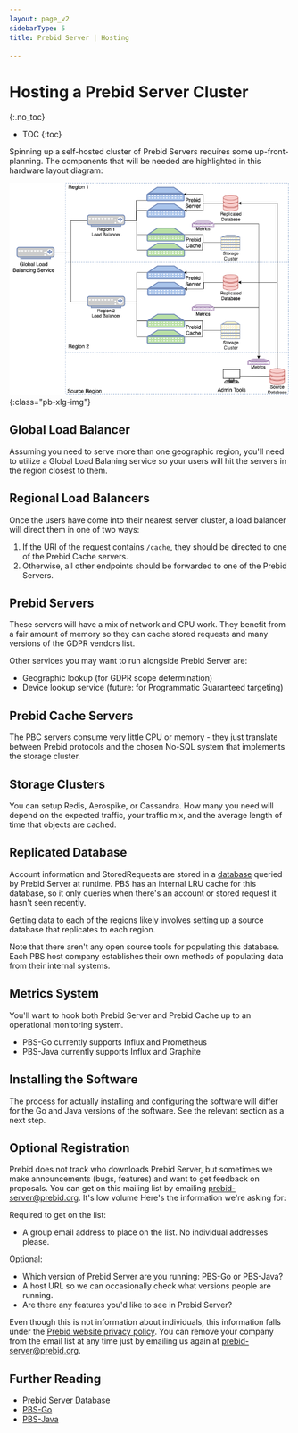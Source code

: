 ```yaml
---
layout: page_v2
sidebarType: 5
title: Prebid Server | Hosting

---
```


# Hosting a Prebid Server Cluster
{:.no_toc}

* TOC
{:toc}

Spinning up a self-hosted cluster of Prebid Servers requires some up-front-planning.
The components that will be needed are highlighted in this hardware
layout diagram:

![Prebid Server Hardware Layout](/assets/images/prebid-server/pbs-hardware-layout.png){:class="pb-xlg-img"}

## Global Load Balancer

Assuming you need to serve more than one geographic region, you'll need to utilize a Global Load Balaning service so your users will hit the
servers in the region closest to them.

## Regional Load Balancers

Once the users have come into their nearest server cluster, a load balancer will direct them in one of two ways:

1. If the URI of the request contains `/cache`, they should be directed to one of the Prebid Cache servers.
2. Otherwise, all other endpoints should be forwarded to one of the Prebid Servers.

## Prebid Servers

These servers will have a mix of network and CPU work. They benefit
from a fair amount of memory so they can cache stored requests
and many versions of the GDPR vendors list.

Other services you may want to run alongside Prebid Server are:

- Geographic lookup (for GDPR scope determination)
- Device lookup service (future: for Programmatic Guaranteed targeting)

## Prebid Cache Servers

The PBC servers consume very little CPU or memory - they just translate
between Prebid protocols and the chosen No-SQL system that implements the storage cluster.

## Storage Clusters

You can setup Redis, Aerospike, or Cassandra. How many you need will
depend on the expected traffic, your traffic mix, and the average length of time that objects are cached.

## Replicated Database

Account information and StoredRequests are stored in a [database](/prebid-server/hosting/pbs-database.html)
queried by Prebid Server at runtime.
PBS has an internal LRU cache for this database, so it only queries when there's an account or stored request it hasn't seen recently.

Getting data to each of the regions likely involves setting up a
source database that replicates to each region.

Note that there aren't any open source tools for populating this
database. Each PBS host company establishes their own methods of
populating data from their internal systems.

## Metrics System

You'll want to hook both Prebid Server and Prebid Cache up to an
operational monitoring system.

- PBS-Go currently supports Influx and Prometheus
- PBS-Java currently supports Influx and Graphite

## Installing the Software

The process for actually installing and configuring the software will differ for
the Go and Java versions of the software. See the relevant section
as a next step.

## Optional Registration

Prebid does not track who downloads Prebid Server, but sometimes we make
announcements (bugs, features) and want to get feedback on proposals. You can get on
this mailing list by emailing prebid-server@prebid.org. It's low volume
Here's the information we're asking for:

Required to get on the list:
- A group email address to place on the list. No individual addresses please.

Optional:
- Which version of Prebid Server are you running: PBS-Go or PBS-Java?
- A host URL so we can occasionally check what versions people are running.
- Are there any features you'd like to see in Prebid Server?

Even though this is not information about individuals, this information falls under the
[Prebid website privacy policy](/privacy.html). You can remove your company from the
email list at any time just by emailing us again at prebid-server@prebid.org.

## Further Reading

- [Prebid Server Database](/prebid-server/hosting/pbs-database.html)
- [PBS-Go](/prebid-server/versions/pbs-versions-go.html)
- [PBS-Java](/prebid-server/versions/pbs-versions-java.html)
